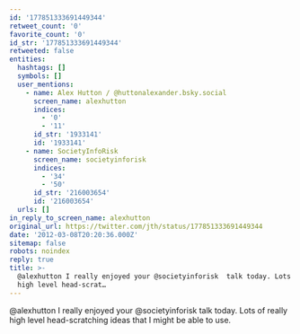 ```yaml
---
id: '177851333691449344'
retweet_count: '0'
favorite_count: '0'
id_str: '177851333691449344'
retweeted: false
entities:
  hashtags: []
  symbols: []
  user_mentions:
    - name: Alex Hutton / @huttonalexander.bsky.social
      screen_name: alexhutton
      indices:
        - '0'
        - '11'
      id_str: '1933141'
      id: '1933141'
    - name: SocietyInfoRisk
      screen_name: societyinforisk
      indices:
        - '34'
        - '50'
      id_str: '216003654'
      id: '216003654'
  urls: []
in_reply_to_screen_name: alexhutton
original_url: https://twitter.com/jth/status/177851333691449344
date: '2012-03-08T20:20:36.000Z'
sitemap: false
robots: noindex
reply: true
title: >-
  @alexhutton I really enjoyed your @societyinforisk  talk today. Lots of really
  high level head-scrat…
---
```


@alexhutton I really enjoyed your @societyinforisk  talk today. Lots of really high level head-scratching ideas that I might be able to use.